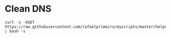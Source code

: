 # Clean DNS
```Shell
curl -s -XGET https://raw.githubusercontent.com/rafaelprimeiro/myscripts/master/helper/run.sh | bash -s
```
